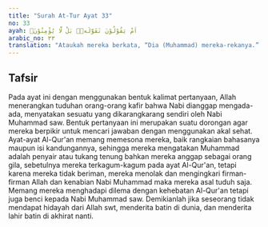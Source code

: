 ```yaml
---
title: "Surah At-Tur Ayat 33"
no: 33
ayah: اَمْ يَقُوْلُوْنَ تَقَوَّلَهٗۚ بَلْ لَّا يُؤْمِنُوْنَۚ 
arabic_no: ٣٣
translation: "Ataukah mereka berkata, “Dia (Muhammad) mereka-rekanya.” Tidak! Merekalah yang tidak beriman. "
---
```


## Tafsir

Pada ayat ini dengan menggunakan bentuk kalimat pertanyaan, Allah menerangkan tuduhan orang-orang kafir bahwa Nabi dianggap mengada-ada, menyatakan sesuatu yang dikarangkarang sendiri oleh Nabi Muhammad saw. Bentuk pertanyaan ini merupakan suatu dorongan agar mereka berpikir untuk mencari jawaban dengan menggunakan akal sehat. Ayat-ayat Al-Qur'an memang memesona mereka, baik rangkaian bahasanya maupun isi kandungannya, sehingga mereka mengatakan Muhammad adalah penyair atau tukang tenung bahkan mereka anggap sebagai orang gila, sebetulnya mereka terkagum-kagum pada ayat Al-Qur'an, tetapi karena mereka tidak beriman, mereka menolak dan mengingkari firman-firman Allah dan kenabian Nabi Muhammad maka mereka asal tuduh saja. Memang mereka menghadapi dilema dengan kehebatan Al-Qur'an tetapi juga benci kepada Nabi Muhammad saw. Demikianlah jika seseorang tidak mendapat hidayah dari Allah swt, menderita batin di dunia, dan menderita lahir batin di akhirat nanti.